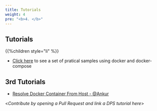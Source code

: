 ```yaml
---
title: Tutorials
weight: 4
pre: "<b>4. </b>"
---
```


## Tutorials

{{%children style="li"  %}}

* [Click here][1] to see a set of pratical samples using docker and docker-compose

## 3rd Tutorials

* [Resolve Docker Container From Host - @Ankur][2]

<_Contribute by opening a Pull Request and link a DPS tutorial here_>

[1]: https://github.com/mageddo/dns-proxy-server/tree/master/examples
[2]: https://medium.com/opstree-technology/resolve-docker-container-from-host-fbb2a43a5d80

